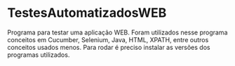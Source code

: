 # TestesAutomatizadosWEB
Programa para testar uma aplicação WEB.
Foram utilizados nesse programa conceitos em Cucumber, Selenium, Java, HTML, XPATH, entre outros conceitos usados menos.
Para rodar é preciso instalar as versões dos programas utilizados.
